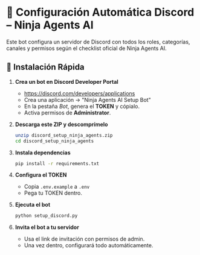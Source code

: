# 🚀 Configuración Automática Discord – Ninja Agents AI

Este bot configura un servidor de Discord con todos los roles, categorías, canales y permisos según el checklist oficial de Ninja Agents AI.

## 🔹 Instalación Rápida

1. **Crea un bot en Discord Developer Portal**  
   - https://discord.com/developers/applications  
   - Crea una aplicación → "Ninja Agents AI Setup Bot"  
   - En la pestaña *Bot*, genera el **TOKEN** y cópialo.  
   - Activa permisos de **Administrator**.  

2. **Descarga este ZIP y descomprímelo**  
   ```bash
   unzip discord_setup_ninja_agents.zip
   cd discord_setup_ninja_agents
   ```

3. **Instala dependencias**  
   ```bash
   pip install -r requirements.txt
   ```

4. **Configura el TOKEN**  
   - Copia `.env.example` a `.env`  
   - Pega tu TOKEN dentro.  

5. **Ejecuta el bot**  
   ```bash
   python setup_discord.py
   ```

6. **Invita el bot a tu servidor**  
   - Usa el link de invitación con permisos de admin.  
   - Una vez dentro, configurará todo automáticamente.  
